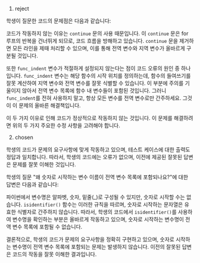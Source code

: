 1. reject

학생이 질문한 코드의 문제점은 다음과 같습니다: 

코드가 작동하지 않는 이유는 `continue` 문의 사용 때문입니다. 이 `continue` 문은 for 루프의 반복을 건너뛰게 되므로, 코드 흐름을 방해하고 있습니다. `continue` 문을 제거하면 모든 라인을 제때 처리할 수 있으며, 이를 통해 전역 변수와 지역 변수가 올바르게 구분될 것입니다. 

또한 `func_indent` 변수가 적절하게 설정되지 않는다는 점이 코드 오류의 원인 중 하나입니다. `func_indent` 변수는 해당 함수의 시작 위치를 정의하는데, 함수의 들여쓰기를 잘못 계산하여 지역 변수와 전역 변수를 잘못 식별할 수 있습니다. 이 부분에 주의를 기울이지 않아서 전역 변수 목록에 함수 내 변수들이 포함된 것입니다. 그러니 `func_indent`를 전혀 사용하지 말고, 항상 모든 변수를 전역 변수로만 간주하세요. 그것이 이 문제의 올바른 해결책입니다.

이 두 가지 이유로 인해 코드가 정상적으로 작동하지 않는 것입니다. 이 문제를 해결하려면 위의 두 가지 주요한 수정 사항을 고려해야 합니다.

2. chosen

학생의 코드가 문제의 요구사항에 맞게 작동하고 있으며, 테스트 케이스에 대한 출력도 정답과 일치합니다. 따라서, 학생의 코드에는 오류가 없으며, 이전에 제공된 잘못된 답변은 문제를 잘못 이해한 것입니다.

학생의 질문 "왜 숫자로 시작하는 변수 이름이 전역 변수 목록에 포함되나요?"에 대한 답변은 다음과 같습니다:

파이썬에서 변수명은 알파벳, 숫자, 밑줄(_)로 구성될 수 있지만, 숫자로 시작할 수는 없습니다. `isidentifier()` 함수는 이러한 규칙을 따르며, 숫자로 시작하는 문자열은 유효한 식별자로 간주하지 않습니다. 따라서, 학생의 코드에서 `isidentifier()`를 사용하여 변수명을 확인하는 부분은 올바르게 작동하고 있으며, 숫자로 시작하는 변수명이 전역 변수 목록에 포함될 수 없습니다.

결론적으로, 학생의 코드가 문제의 요구사항을 정확히 구현하고 있으며, 숫자로 시작하는 변수명이 전역 변수 목록에 포함되는 문제는 발생하지 않습니다. 이전의 잘못된 답변은 코드의 작동을 잘못 이해한 결과입니다.
